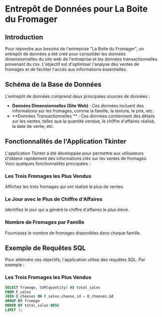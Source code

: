 # Entrepôt de Données pour La Boite du Fromager

## Introduction

Pour répondre aux besoins de l'entreprise "La Boite du Fromager", un entrepôt de données a été créé pour consolider les données dimensionnelles du site web de l'entreprise et les données transactionnelles provenant du csv. L'objectif est d'optimiser l'analyse des ventes de fromages et de faciliter l'accès aux informations essentielles.

## Schéma de la Base de Données

L'entrepôt de données comprend deux principales sources de données :
- **Données Dimensionnelles (Site Web)** : Ces données incluent des informations sur les fromages, comme la famille, la texture, le prix, etc.
- **Données Transactionnelles ** : Ces données contiennent des détails sur les ventes, telles que la quantité vendue, le chiffre d'affaires réalisé, la date de vente, etc.

## Fonctionnalités de l'Application Tkinter

L'application Tkinter a été développée pour permettre aux utilisateurs d'obtenir rapidement des informations clés sur les ventes de fromages. Voici quelques fonctionnalités principales :

### Les Trois Fromages les Plus Vendus

Affichez les trois fromages qui ont réalisé le plus de ventes.

### Le Jour avec le Plus de Chiffre d'Affaires

Identifiez le jour qui a généré le chiffre d'affaires le plus élevé.

### Nombre de Fromages par Famille

Fournissez le nombre de fromages disponibles dans chaque famille.

## Exemple de Requêtes SQL

Pour atteindre ces objectifs, l'application utilise des requêtes SQL. Par exemple :

### Les Trois Fromages les Plus Vendus

```sql
SELECT fromage, SUM(quantity) AS total_sales
FROM F_sales
JOIN D_cheeses ON F_sales.cheese_id = D_cheeses.id
GROUP BY fromage
ORDER BY total_sales DESC
LIMIT 3;

